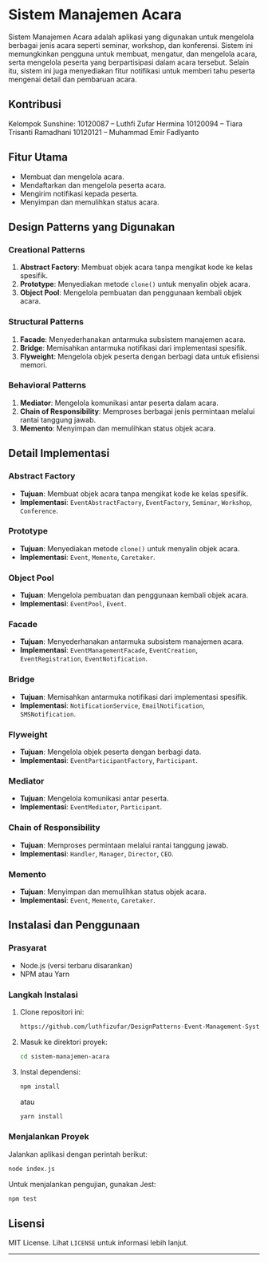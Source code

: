 # Sistem Manajemen Acara

Sistem Manajemen Acara adalah aplikasi yang digunakan untuk mengelola berbagai jenis acara seperti seminar, workshop, dan konferensi. Sistem ini memungkinkan pengguna untuk membuat, mengatur, dan mengelola acara, serta mengelola peserta yang berpartisipasi dalam acara tersebut. Selain itu, sistem ini juga menyediakan fitur notifikasi untuk memberi tahu peserta mengenai detail dan pembaruan acara.

## Kontribusi

 Kelompok Sunshine:
10120087 – Luthfi Zufar Hermina
10120094 – Tiara Trisanti Ramadhani
10120121 – Muhammad Emir Fadlyanto

## Fitur Utama
- Membuat dan mengelola acara.
- Mendaftarkan dan mengelola peserta acara.
- Mengirim notifikasi kepada peserta.
- Menyimpan dan memulihkan status acara.

## Design Patterns yang Digunakan

### Creational Patterns
1. **Abstract Factory**: Membuat objek acara tanpa mengikat kode ke kelas spesifik.
2. **Prototype**: Menyediakan metode `clone()` untuk menyalin objek acara.
3. **Object Pool**: Mengelola pembuatan dan penggunaan kembali objek acara.

### Structural Patterns
1. **Facade**: Menyederhanakan antarmuka subsistem manajemen acara.
2. **Bridge**: Memisahkan antarmuka notifikasi dari implementasi spesifik.
3. **Flyweight**: Mengelola objek peserta dengan berbagi data untuk efisiensi memori.

### Behavioral Patterns
1. **Mediator**: Mengelola komunikasi antar peserta dalam acara.
2. **Chain of Responsibility**: Memproses berbagai jenis permintaan melalui rantai tanggung jawab.
3. **Memento**: Menyimpan dan memulihkan status objek acara.

## Detail Implementasi

### Abstract Factory
- **Tujuan**: Membuat objek acara tanpa mengikat kode ke kelas spesifik.
- **Implementasi**: `EventAbstractFactory`, `EventFactory`, `Seminar`, `Workshop`, `Conference`.

### Prototype
- **Tujuan**: Menyediakan metode `clone()` untuk menyalin objek acara.
- **Implementasi**: `Event`, `Memento`, `Caretaker`.

### Object Pool
- **Tujuan**: Mengelola pembuatan dan penggunaan kembali objek acara.
- **Implementasi**: `EventPool`, `Event`.

### Facade
- **Tujuan**: Menyederhanakan antarmuka subsistem manajemen acara.
- **Implementasi**: `EventManagementFacade`, `EventCreation`, `EventRegistration`, `EventNotification`.

### Bridge
- **Tujuan**: Memisahkan antarmuka notifikasi dari implementasi spesifik.
- **Implementasi**: `NotificationService`, `EmailNotification`, `SMSNotification`.

### Flyweight
- **Tujuan**: Mengelola objek peserta dengan berbagi data.
- **Implementasi**: `EventParticipantFactory`, `Participant`.

### Mediator
- **Tujuan**: Mengelola komunikasi antar peserta.
- **Implementasi**: `EventMediator`, `Participant`.

### Chain of Responsibility
- **Tujuan**: Memproses permintaan melalui rantai tanggung jawab.
- **Implementasi**: `Handler`, `Manager`, `Director`, `CEO`.

### Memento
- **Tujuan**: Menyimpan dan memulihkan status objek acara.
- **Implementasi**: `Event`, `Memento`, `Caretaker`.

## Instalasi dan Penggunaan

### Prasyarat
- Node.js (versi terbaru disarankan)
- NPM atau Yarn

### Langkah Instalasi
1. Clone repositori ini:
    ```bash
    https://github.com/luthfizufar/DesignPatterns-Event-Management-System
    ```
2. Masuk ke direktori proyek:
    ```bash
    cd sistem-manajemen-acara
    ```
3. Instal dependensi:
    ```bash
    npm install
    ```
    atau
    ```bash
    yarn install
    ```

### Menjalankan Proyek
Jalankan aplikasi dengan perintah berikut:
```bash
node index.js
```

Untuk menjalankan pengujian, gunakan Jest:
```bash
npm test
```
## Lisensi

MIT License. Lihat `LICENSE` untuk informasi lebih lanjut.

---
